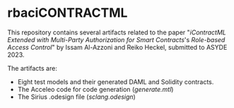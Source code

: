 # rbaciCONTRACTML
This repository contains several artifacts related to the paper "_iContractML Extended with Multi-Party Authorization for Smart Contracts_'s _Role-based Access Control_" by Issam Al-Azzoni and Reiko Heckel, submitted to ASYDE 2023.

The artifacts are:

- Eight test models and their generated DAML and Solidity contracts.
- The Acceleo code for code generation (_generate.mtl_)
- The Sirius .odesign file (_sclang.odesign_)
